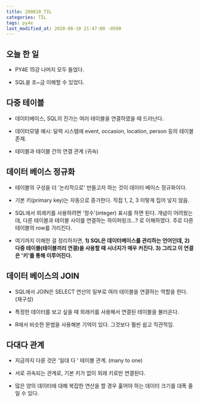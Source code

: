 ```yaml
---
title: 200810_TIL
categories: TIL
tags: py4e
last_modified_at: 2020-08-10 21:47:00 -0500
---
```


## 오늘 한 일

* PY4E 15강 나머지 모두 들었다.

* SQL을 조~금 이해할 수 있었다.

## 다중 테이블

* 데이터베이스, SQL의 진가는 여러 테이블을 연결하였을 때 드러난다.

* 데이터모델 예시: 달력 시스템에 event, occasion, location, person 등의 테이블 존재.

* 테이블과 테이블 간의 연결 관계 (귀속)

## 데이터 베이스 정규화

* 테이블의 구성을 더 '논리적으로' 만들고자 하는 것이 데이터 베이스 정규화이다.

* 기본 키(primary key)는 자동으로 증가한다. 직접 1, 2, 3 이렇게 집어 넣지 않음.

* SQL에서 외래키를 사용하려면 '정수'(integer) 표시를 하면 된다. 개념이 어려웠는데, 다른 테이블과 테이블 사이를 연결하는 하이퍼링크...? 로 이해하였다. 주로 다른 테이블의 row를 가리킨다.

* 여기까지 이해한 걸 정리하자면, **1) SQL은 데이터베이스를 관리하는 언어인데, 2) 다중 테이블(테이블끼리 연결)을 사용할 때 시너지가 매우 커진다. 3) 그리고 이 연결은 '키'를 통해 이루어진다.**

## 데이터 베이스의 JOIN

* SQL에서 JOIN은 SELECT 연산의 일부로 여러 테이블을 연결하는 역할을 한다. (재구성)

* 특정한 데이터를 보고 싶을 때 외래키를 사용해서 연결된 테이블을 불러온다.

* R에서 비슷한 문법을 사용해본 기억이 있다. 그것보다 훨씬 쉽고 직관적임.

## 다대다 관계

* 지금까지 다룬 것은 '일대 다 ' 테이블 관계. (many to one)

* 서로 귀속되는 관계로, 기본 키가 없이 외래 키로만 연결된다.

* 많은 양의 데이터에 대해 복잡한 연산을 할 경우 훑어야 하는 데이터 크기를 대폭 줄일 수 있다.
